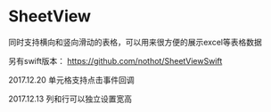 # SheetView
同时支持横向和竖向滑动的表格，可以用来很方便的展示excel等表格数据

另有swift版本： https://github.com/nothot/SheetViewSwift


2017.12.20 
单元格支持点击事件回调

2017.12.13
列和行可以独立设置宽高

